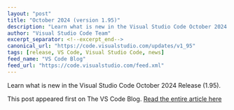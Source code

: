 ```yaml
---
layout: "post"
title: "October 2024 (version 1.95)"
description: "Learn what is new in the Visual Studio Code October 2024 Release (1.95)."
author: "Visual Studio Code Team"
excerpt_separator: <!--excerpt_end-->
canonical_url: "https://code.visualstudio.com/updates/v1_95"
tags: [release, VS Code, Visual Studio Code, news]
feed_name: "VS Code Blog"
feed_url: "https://code.visualstudio.com/feed.xml"
---
```


Learn what is new in the Visual Studio Code October 2024 Release (1.95).<!--excerpt_end-->

This post appeared first on The VS Code Blog. [Read the entire article here](https://code.visualstudio.com/updates/v1_95)
